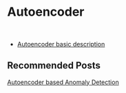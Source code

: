 # Autoencoder

<br>

- [Autoencoder basic description](https://dataplay.tistory.com/34?category=855225)

## Recommended Posts

[Autoencoder based Anomaly Detection](https://kh-kim.github.io/blog/2019/12/15/Autoencoder-based-anomaly-detection.html)

